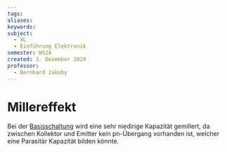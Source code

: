 ```yaml
---
tags: 
aliases: 
keywords: 
subject:
  - VL
  - Einführung Elektronik
semester: WS24
created: 3. Dezember 2024
professor:
  - Bernhard Jakoby
---
```

 
# Millereffekt

Bei der [Basisschaltung](../Basisschaltung.md) wird eine sehr niedirige Kapazität gemillert, da zwischen Kollektor und Emitter kein pn-Übergang vorhanden ist, welcher eine Parasitär Kapazität bilden könnte. 
